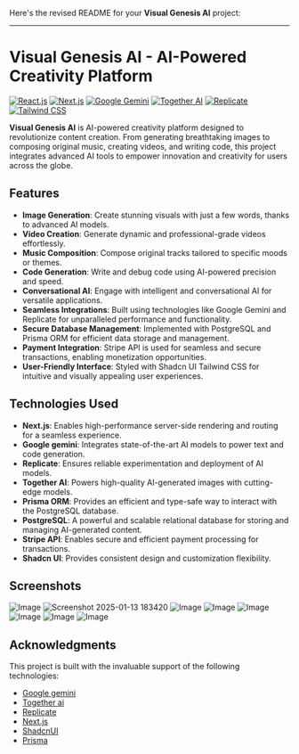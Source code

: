 Here's the revised README for your **Visual Genesis AI** project:

---

# Visual Genesis AI - AI-Powered Creativity Platform

[![React.js](https://img.shields.io/badge/React.js-v18.2.0-blue.svg)](https://reactjs.org/) [![Next.js](https://img.shields.io/badge/Next.js-v13.4.12-blueviolet.svg)](https://nextjs.org/) [![Google Gemini](https://img.shields.io/badge/Google%20Gemini-API-blue.svg)](https://gemini.google.com/) [![Together AI](https://img.shields.io/badge/Together%20AI-API-green.svg)](https://www.together.xyz/) [![Replicate](https://img.shields.io/badge/Replicate-API-orange.svg)](https://replicate.ai/) [![Tailwind CSS](https://img.shields.io/badge/Tailwind%20CSS-v3.3.3-blue.svg)](https://tailwindcss.com/)

**Visual Genesis AI** is AI-powered creativity platform designed to revolutionize content creation. From generating breathtaking images to composing original music, creating videos, and writing code, this project integrates advanced AI tools to empower innovation and creativity for users across the globe.

## Features

- **Image Generation**: Create stunning visuals with just a few words, thanks to advanced AI models.
- **Video Creation**: Generate dynamic and professional-grade videos effortlessly.
- **Music Composition**: Compose original tracks tailored to specific moods or themes.
- **Code Generation**: Write and debug code using AI-powered precision and speed.
- **Conversational AI**: Engage with intelligent and conversational AI for versatile applications.
- **Seamless Integrations**: Built using technologies like Google Gemini and Replicate for unparalleled performance and functionality.
- **Secure Database Management**: Implemented with PostgreSQL and Prisma ORM for efficient data storage and management.
- **Payment Integration**: Stripe API is used for seamless and secure transactions, enabling monetization opportunities.
- **User-Friendly Interface**: Styled with Shadcn UI Tailwind CSS for intuitive and visually appealing user experiences.

## Technologies Used

- **Next.js**: Enables high-performance server-side rendering and routing for a seamless experience.
- **Google gemini**: Integrates state-of-the-art AI models to power text and code generation.
- **Replicate**: Ensures reliable experimentation and deployment of AI models.
- **Together AI**: Powers high-quality AI-generated images with cutting-edge models.
- **Prisma ORM**: Provides an efficient and type-safe way to interact with the PostgreSQL database.
- **PostgreSQL**: A powerful and scalable relational database for storing and managing AI-generated content.
- **Stripe API**: Enables secure and efficient payment processing for transactions.
- **Shadcn UI**: Provides consistent design and customization flexibility.

## Screenshots

![Image](https://github.com/user-attachments/assets/2f7251d3-3b71-4d35-8fed-02f3abe83d28)
![Screenshot 2025-01-13 183420](https://github.com/user-attachments/assets/368a1654-2835-437f-9f56-2eb8f9117a45)
![Image](https://github.com/user-attachments/assets/6b7ac18e-d5c9-420d-9a19-1dda71a2e025)
![Image](https://github.com/user-attachments/assets/7151b95e-951a-45a4-aa16-6550f7622a4b)
![Image](https://github.com/user-attachments/assets/c6c69e22-318f-46c8-8156-e420fc9643e5)
![Image](https://github.com/user-attachments/assets/cf75a2f2-aa3a-4cdc-b8f7-bd47a1de8450)
![Image](https://github.com/user-attachments/assets/4af08078-f483-41b4-93e8-438fcbd441fd)
![Image](https://github.com/user-attachments/assets/afc0d510-ce8c-4bd8-b2ca-0c7d49750a5a)

## Acknowledgments

This project is built with the invaluable support of the following technologies:

- [Google gemini](https://gemini.google.com/)
- [Together ai](https://www.together.ai/)
- [Replicate](https://replicate.ai/)
- [Next.js](https://nextjs.org/)
- [ShadcnUI](https://ui.shadcn.com/)
- [Prisma](https://www.prisma.io/)
